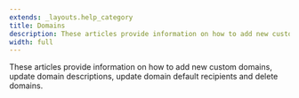 ```yaml
---
extends: _layouts.help_category
title: Domains
description: These articles provide information on how to add new custom domains, update domain descriptions, update domain default recipients and delete domains.
width: full
---
```


These articles provide information on how to add new custom domains, update domain descriptions, update domain default recipients and delete domains.
